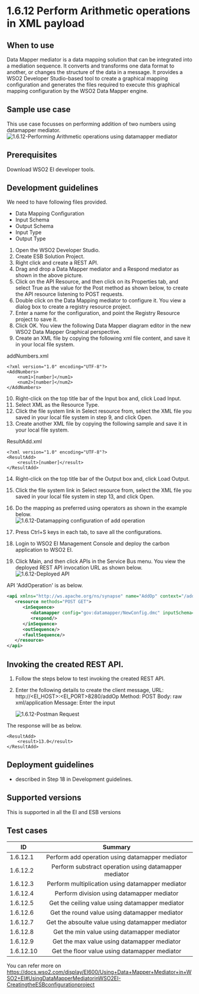 # 1.6.12 Perform Arithmetic operations in XML payload

## When to use
Data Mapper mediator is a data mapping solution that can be integrated into a mediation sequence. It converts and transforms one data format to another, or changes the structure of the data in a message. It provides a WSO2 Developer Studio-based tool to create a graphical mapping configuration and generates the files required to execute this graphical mapping configuration by the WSO2 Data Mapper engine.

## Sample use case
This use case focusses on performing addition of two numbers using datamapper mediator. 
![1.6.12-Performing Arithmetic operations using datamapper mediator](images/datamapper-mediator)


## Prerequisites
Download WSO2 EI developer tools. 

## Development guidelines

We need to have following files provided. 
* Data Mapping Configuration   
* Input Schema
* Output Schema
* Input Type
* Output Type

1. Open the WSO2 Developer Studio.
2. Create ESB Solution Project. 
3. Right click and create a REST API. 
4. Drag and drop a Data Mapper mediator and a Respond mediator as shown in the above picture. 
5. Click on the API Resource, and then click on its Properties tab, and select True as the value for the Post method as shown below, to create the API resource listening to POST requests.
6. Double click on the Data Mapping mediator to configure it. You view a dialog box to create a registry resource project.
7. Enter a name for the configuration, and point the Registry Resource project to save it. 
8. Click OK. You view the following Data Mapper diagram editor in the new WSO2 Data Mapper Graphical perspective.
9. Create an XML file by copying the following xml file content, and save it in your local file system.

addNumbers.xml
```
<?xml version="1.0" encoding="UTF-8"?>
<AddNumbers>
    <num1>[number]</num1>
    <num2>[number]</num2>
</AddNumbers>
```

10. Right-click on the top title bar of the Input box and, click Load Input. 
11. Select XML as the Resource Type.
12. Click the file system link in Select resource from, select the XML file you saved in your local file system in step 9, and click Open.  
13. Create another XML file by copying the following sample and save it in your local file system. 

ResultAdd.xml
```
<?xml version="1.0" encoding="UTF-8"?>
<ResultAdd>
    <result>[number]</result>
</ResultAdd>
```

14. Right-click on the top title bar of the Output box and, click Load Output. 
15. Click the file system link in Select resource from, select the XML file you saved in your local file system in step 13, and click Open.  
16. Do the mapping as preferred using operators as shown in the example below.  
![1.6.12-Datamapping configuration of add operation](images/addNumbers)

17. Press Ctrl+S keys in each tab, to save all the configurations. 
18. Login to WSO2 EI Management Console and deploy the carbon application to WSO2 EI. 
19. Click Main, and then click APIs in the Service Bus menu. You view the deployed  REST API invocation URL as shown below.  
![1.6.12-Deployed API](images/api)

API 'AddOperation' is as below. 

```xml
<api xmlns="http://ws.apache.org/ns/synapse" name="AddOp" context="/add">
   <resource methods="POST GET">
      <inSequence>
         <datamapper config="gov:datamapper/NewConfig.dmc" inputSchema="gov:datamapper/NewConfig_inputSchema.json" outputSchema="gov:datamapper/NewConfig_outputSchema.json" inputType="XML" outputType="XML"/>
         <respond/>
      </inSequence>
      <outSequence/>
      <faultSequence/>
   </resource>
</api>                          
```


## Invoking the created REST API. 
1. Follow the steps below to test invoking the created REST API.
2. Enter the following details to create the client message, 
    URL: http://<EI_HOST>:<EI_PORT>8280/addOp
    Method: POST
    Body: raw xml/application
    Message: Enter the input

    ![1.6.12-Postman Request](images/postman-req)


The response will be as below. 
```
<ResultAdd>
    <result>13.0</result>
</ResultAdd>
```


## Deployment guidelines

* described in Step 18 in Development guidelines. 


## Supported versions
This is supported in all the EI and ESB versions

## Test cases

| ID        | Summary                                                  |
| ----------|:-------------------------------------------------------: |
| 1.6.12.1  | Perform add operation using datamapper mediator          |
| 1.6.12.2  | Perform substract operation using datamapper mediator    |
| 1.6.12.3  | Perform multiplication using datamapper mediator         |
| 1.6.12.4  | Perform division using datamapper mediator               |
| 1.6.12.5  | Get the ceiling value using datamapper mediator          |
| 1.6.12.6  | Get the round value using datamapper mediator            |
| 1.6.12.7  | Get the absoulte value using datamapper mediator         |
| 1.6.12.8  | Get the min value using datamapper mediator              |
| 1.6.12.9  | Get the max value using datamapper mediator              |
| 1.6.12.10 | Get the floor value using datamapper mediator            |
                                                           

You can refer more on https://docs.wso2.com/display/EI600/Using+Data+Mapper+Mediator+in+WSO2+EI#UsingDataMapperMediatorinWSO2EI-CreatingtheESBconfigurationproject 
